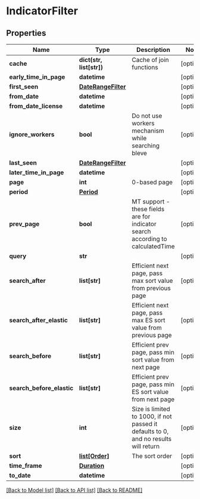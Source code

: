 # IndicatorFilter

## Properties
Name | Type | Description | Notes
------------ | ------------- | ------------- | -------------
**cache** | **dict(str, list[str])** | Cache of join functions | [optional] 
**early_time_in_page** | **datetime** |  | [optional] 
**first_seen** | [**DateRangeFilter**](DateRangeFilter.md) |  | [optional] 
**from_date** | **datetime** |  | [optional] 
**from_date_license** | **datetime** |  | [optional] 
**ignore_workers** | **bool** | Do not use workers mechanism while searching bleve | [optional] 
**last_seen** | [**DateRangeFilter**](DateRangeFilter.md) |  | [optional] 
**later_time_in_page** | **datetime** |  | [optional] 
**page** | **int** | 0-based page | [optional] 
**period** | [**Period**](Period.md) |  | [optional] 
**prev_page** | **bool** | MT support - these fields are for indicator search according to calculatedTime | [optional] 
**query** | **str** |  | [optional] 
**search_after** | **list[str]** | Efficient next page, pass max sort value from previous page | [optional] 
**search_after_elastic** | **list[str]** | Efficient next page, pass max ES sort value from previous page | [optional] 
**search_before** | **list[str]** | Efficient prev page, pass min sort value from next page | [optional] 
**search_before_elastic** | **list[str]** | Efficient prev page, pass min ES sort value from next page | [optional] 
**size** | **int** | Size is limited to 1000, if not passed it defaults to 0, and no results will return | [optional] 
**sort** | [**list[Order]**](Order.md) | The sort order | [optional] 
**time_frame** | [**Duration**](Duration.md) |  | [optional] 
**to_date** | **datetime** |  | [optional] 

[[Back to Model list]](README.md#documentation-for-models) [[Back to API list]](README.md#documentation-for-api-endpoints) [[Back to README]](README.md)


